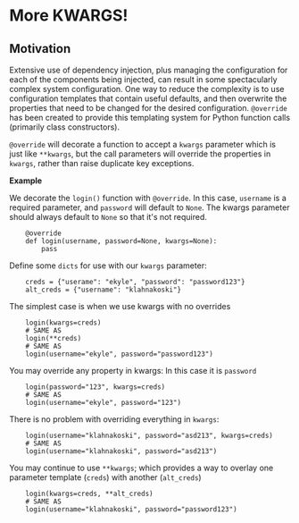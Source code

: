 
More KWARGS!
============

Motivation
----------

Extensive use of dependency injection, plus managing the configuration for each of the components being injected, can result in some spectacularly complex system configuration. One way to reduce the complexity is to use configuration templates that contain useful defaults, and then overwrite the properties that need to be changed for the desired configuration. `@override` has been created to provide this templating system for Python function calls (primarily class constructors).  

`@override` will decorate a function to accept a `kwargs` parameter which is just like `**kwargs`, but the call parameters will override the properties in `kwargs`, rather than raise duplicate key exceptions.

**Example**

We decorate the `login()` function with `@override`. In this case, `username` is a required parameter, and `password` will default to `None`. The kwargs parameter should always default to `None` so that it's not required.

		@override
		def login(username, password=None, kwargs=None):
			pass

Define some `dicts` for use with our `kwargs` parameter:

		creds = {"userame": "ekyle", "password": "password123"}
		alt_creds = {"username": "klahnakoski"}


The simplest case is when we use kwargs with no overrides

		login(kwargs=creds)
		# SAME AS
		login(**creds)
		# SAME AS
		login(username="ekyle", password="password123")

You may override any property in kwargs: In this case it is `password`

		login(password="123", kwargs=creds)
		# SAME AS
		login(username="ekyle", password="123")

There is no problem with overriding everything in `kwargs`:

		login(username="klahnakoski", password="asd213", kwargs=creds)
		# SAME AS
		login(username="klahnakoski", password="asd213")

You may continue to use `**kwargs`; which provides a way to overlay one parameter template (`creds`) with another (`alt_creds`)

		login(kwargs=creds, **alt_creds)
		# SAME AS
		login(username="klahnakoski", password="password123")




